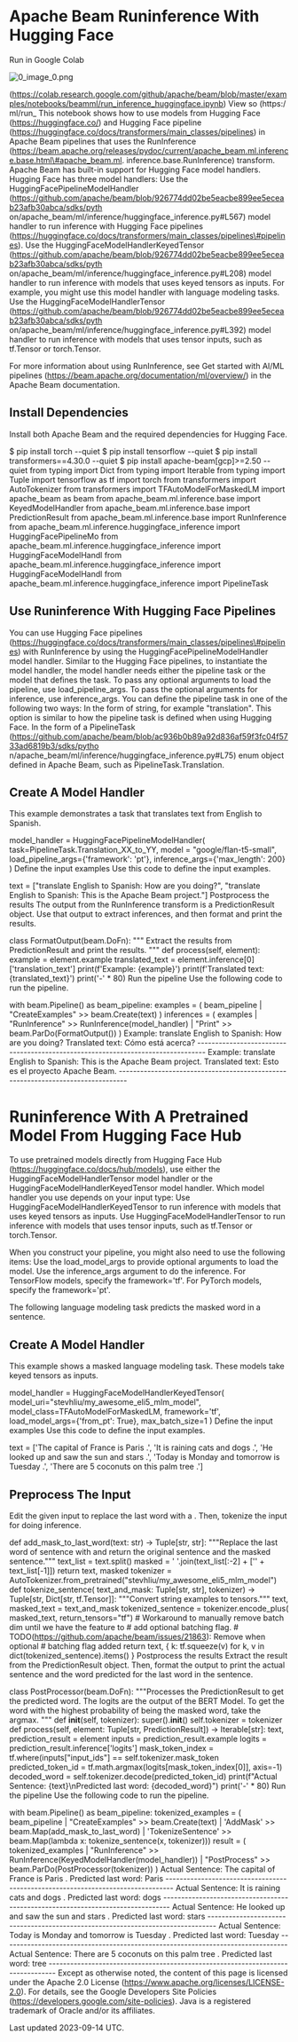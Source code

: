 # Apache Beam Runinference With Hugging Face

Run in Google Colab

![0_image_0.png](0_image_0.png)

 (https://colab.research.google.com/github/apache/beam/blob/master/examples/notebooks/beamml/run_inference_huggingface.ipynb)
View so (https:/ ml/run_
This notebook shows how to use models from Hugging Face (https://huggingface.co/) and Hugging Face pipeline (https://huggingface.co/docs/transformers/main_classes/pipelines) in Apache Beam pipelines that uses the RunInference
 (https://beam.apache.org/releases/pydoc/current/apache_beam.ml.inference.base.html\#apache_beam.ml. inference.base.RunInference)
transform. Apache Beam has built-in support for Hugging Face model handlers. Hugging Face has three model handlers:
Use the HuggingFacePipelineModelHandler
 (https://github.com/apache/beam/blob/926774dd02be5eacbe899ee5eceab23afb30abca/sdks/pyth on/apache_beam/ml/inference/huggingface_inference.py\#L567)
model handler to run inference with Hugging Face pipelines (https://huggingface.co/docs/transformers/main_classes/pipelines\#pipelines). Use the HuggingFaceModelHandlerKeyedTensor
 (https://github.com/apache/beam/blob/926774dd02be5eacbe899ee5eceab23afb30abca/sdks/pyth on/apache_beam/ml/inference/huggingface_inference.py\#L208)
model handler to run inference with models that uses keyed tensors as inputs. For example, you might use this model handler with language modeling tasks. Use the HuggingFaceModelHandlerTensor
 (https://github.com/apache/beam/blob/926774dd02be5eacbe899ee5eceab23afb30abca/sdks/pyth on/apache_beam/ml/inference/huggingface_inference.py\#L392)
model handler to run inference with models that uses tensor inputs, such as tf.Tensor or torch.Tensor.

For more information about using RunInference, see Get started with AI/ML pipelines (https://beam.apache.org/documentation/ml/overview/) in the Apache Beam documentation.

## Install Dependencies

Install both Apache Beam and the required dependencies for Hugging Face.

$ pip install torch --quiet $ pip install tensorflow --quiet $ pip install transformers==4.30.0 --quiet $ pip install apache-beam[gcp]>=2.50 --quiet from typing import Dict from typing import Iterable from typing import Tuple import tensorflow as tf import torch from transformers import AutoTokenizer from transformers import TFAutoModelForMaskedLM import apache_beam as beam from apache_beam.ml.inference.base import KeyedModelHandler from apache_beam.ml.inference.base import PredictionResult from apache_beam.ml.inference.base import RunInference from apache_beam.ml.inference.huggingface_inference import HuggingFacePipelineMo from apache_beam.ml.inference.huggingface_inference import HuggingFaceModelHandl from apache_beam.ml.inference.huggingface_inference import HuggingFaceModelHandl from apache_beam.ml.inference.huggingface_inference import PipelineTask

## Use Runinference With Hugging Face Pipelines

You can use Hugging Face pipelines (https://huggingface.co/docs/transformers/main_classes/pipelines\#pipelines) with RunInference by using the HuggingFacePipelineModelHandler model handler. Similar to the Hugging Face pipelines, to instantiate the model handler, the model handler needs either the pipeline task or the model that defines the task. To pass any optional arguments to load the pipeline, use load_pipeline_args. To pass the optional arguments for inference, use inference_args. You can define the pipeline task in one of the following two ways:
In the form of string, for example "translation". This option is similar to how the pipeline task is defined when using Hugging Face. In the form of a PipelineTask
 (https://github.com/apache/beam/blob/ac936b0b89a92d836af59f3fc04f5733ad6819b3/sdks/pytho n/apache_beam/ml/inference/huggingface_inference.py\#L75)
enum object defined in Apache Beam, such as PipelineTask.Translation.

## Create A Model Handler

This example demonstrates a task that translates text from English to Spanish.

model_handler = HuggingFacePipelineModelHandler( task=PipelineTask.Translation_XX_to_YY, model = "google/flan-t5-small", load_pipeline_args={'framework': 'pt'}, inference_args={'max_length': 200}
)
Define the input examples Use this code to define the input examples.

text = ["translate English to Spanish: How are you doing?",
"translate English to Spanish: This is the Apache Beam project."]
Postprocess the results The output from the RunInference transform is a PredictionResult object. Use that output to extract inferences, and then format and print the results.

class FormatOutput(beam.DoFn):
""" Extract the results from PredictionResult and print the results. """ def process(self, element):
example = element.example translated_text = element.inference[0]['translation_text'] print(f'Example: {example}') print(f'Translated text: {translated_text}') print('-' * 80)
Run the pipeline Use the following code to run the pipeline.

with beam.Pipeline() as beam_pipeline:
examples = (
beam_pipeline | "CreateExamples" >> beam.Create(text)
) inferences = (
examples | "RunInference" >> RunInference(model_handler) | "Print" >> beam.ParDo(FormatOutput())
)
Example: translate English to Spanish: How are you doing? Translated text: Cómo está acerca? -------------------------------------------------------------------------------- Example: translate English to Spanish: This is the Apache Beam project. Translated text: Esto es el proyecto Apache Beam. --------------------------------------------------------------------------------

# Runinference With A Pretrained Model From Hugging Face Hub

To use pretrained models directly from Hugging Face Hub
 (https://huggingface.co/docs/hub/models), use either the HuggingFaceModelHandlerTensor model handler or the HuggingFaceModelHandlerKeyedTensor model handler. Which model handler you use depends on your input type:
Use HuggingFaceModelHandlerKeyedTensor to run inference with models that uses keyed tensors as inputs. Use HuggingFaceModelHandlerTensor to run inference with models that uses tensor inputs, such as tf.Tensor or torch.Tensor.

When you construct your pipeline, you might also need to use the following items:
Use the load_model_args to provide optional arguments to load the model. Use the inference_args argument to do the inference. For TensorFlow models, specify the framework='tf'. For PyTorch models, specify the framework='pt'.

The following language modeling task predicts the masked word in a sentence.

## Create A Model Handler

This example shows a masked language modeling task. These models take keyed tensors as inputs.

model_handler = HuggingFaceModelHandlerKeyedTensor( model_uri="stevhliu/my_awesome_eli5_mlm_model", model_class=TFAutoModelForMaskedLM, framework='tf', load_model_args={'from_pt': True}, max_batch_size=1
)
Define the input examples Use this code to define the input examples.

text = ['The capital of France is Paris .',
'It is raining cats and dogs .', 'He looked up and saw the sun and stars .', 'Today is Monday and tomorrow is Tuesday .', 'There are 5 coconuts on this palm tree .']

## Preprocess The Input

Edit the given input to replace the last word with a <mask>. Then, tokenize the input for doing inference.

def add_mask_to_last_word(text: str) -> Tuple[str, str]:
"""Replace the last word of sentence with <mask> and return the original sentence and the masked sentence.""" text_list = text.split() masked = ' '.join(text_list[:-2] + ['<mask>' + text_list[-1]]) return text, masked tokenizer = AutoTokenizer.from_pretrained("stevhliu/my_awesome_eli5_mlm_model") def tokenize_sentence( text_and_mask: Tuple[str, str], tokenizer) -> Tuple[str, Dict[str, tf.Tensor]]:
"""Convert string examples to tensors.""" text, masked_text = text_and_mask tokenized_sentence = tokenizer.encode_plus( masked_text, return_tensors="tf")
\# Workaround to manually remove batch dim until we have the feature to \# add optional batching flag. \# TODO(https://github.com/apache/beam/issues/21863): Remove when optional \# batching flag added return text, {
k: tf.squeeze(v) for k, v in dict(tokenized_sentence).items()
}
Postprocess the results Extract the result from the PredictionResult object. Then, format the output to print the actual sentence and the word predicted for the last word in the sentence.

class PostProcessor(beam.DoFn):
"""Processes the PredictionResult to get the predicted word. The logits are the output of the BERT Model. To get the word with the highest probability of being the masked word, take the argmax. """ def __init__(self, tokenizer):
super().__init__() self.tokenizer = tokenizer def process(self, element: Tuple[str, PredictionResult]) -> Iterable[str]:
text, prediction_result = element inputs = prediction_result.example logits = prediction_result.inference['logits'] mask_token_index = tf.where(inputs["input_ids"] == self.tokenizer.mask_token predicted_token_id = tf.math.argmax(logits[mask_token_index[0]], axis=-1) decoded_word = self.tokenizer.decode(predicted_token_id) print(f"Actual Sentence: {text}\nPredicted last word: {decoded_word}") print('-' * 80)
Run the pipeline Use the following code to run the pipeline.

with beam.Pipeline() as beam_pipeline:
tokenized_examples = (
beam_pipeline | "CreateExamples" >> beam.Create(text) | 'AddMask' >> beam.Map(add_mask_to_last_word) | 'TokenizeSentence' >> beam.Map(lambda x: tokenize_sentence(x, tokenizer)))
result = (
tokenized_examples | "RunInference" >> RunInference(KeyedModelHandler(model_handler)) | "PostProcess" >> beam.ParDo(PostProcessor(tokenizer))
)
Actual Sentence: The capital of France is Paris . Predicted last word: Paris -------------------------------------------------------------------------------- Actual Sentence: It is raining cats and dogs . Predicted last word: dogs -------------------------------------------------------------------------------- Actual Sentence: He looked up and saw the sun and stars . Predicted last word: stars -------------------------------------------------------------------------------- Actual Sentence: Today is Monday and tomorrow is Tuesday . Predicted last word: Tuesday -------------------------------------------------------------------------------- Actual Sentence: There are 5 coconuts on this palm tree . Predicted last word: tree --------------------------------------------------------------------------------
Except as otherwise noted, the content of this page is licensed under the Apache 2.0 License
 (https://www.apache.org/licenses/LICENSE-2.0). For details, see the Google Developers Site Policies (https://developers.google.com/site-policies). Java is a registered trademark of Oracle and/or its affiliates.

Last updated 2023-09-14 UTC.